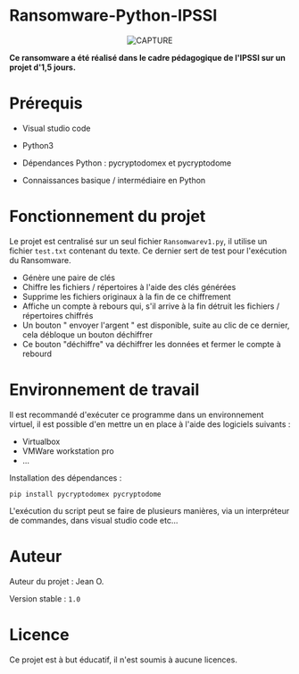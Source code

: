 # Ransomware-Python-IPSSI

<!-- Image centrée -->

<div align="center">

![CAPTURE](https://www.zupimages.net/up/22/48/8coe.png)

</div>

<!-- --------------------------- -->

**Ce ransomware a été réalisé dans le cadre pédagogique de l'IPSSI sur un projet d'1,5 jours.**

# Prérequis
- Visual studio code

- Python3

- Dépendances Python : pycryptodomex et pycryptodome

- Connaissances basique / intermédiaire en Python

# Fonctionnement du projet

Le projet est centralisé sur un seul fichier ```Ransomwarev1.py```, il utilise un fichier ```test.txt``` contenant du texte. Ce dernier sert de test pour l'exécution du Ransomware.
  
- Génère une paire de clés
- Chiffre les fichiers / répertoires à l'aide des clés générées
- Supprime les fichiers originaux à la fin de ce chiffrement
- Affiche un compte à rebours qui, s'il arrive à la fin détruit les fichiers / répertoires chiffrés
- Un bouton " envoyer l'argent " est disponible, suite au clic de ce dernier, cela débloque un bouton déchiffrer
- Ce bouton "déchiffre" va déchiffrer les données et fermer le compte à rebourd

# Environnement de travail

Il est recommandé d'exécuter ce programme dans un environnement virtuel, il est possible d'en mettre un en place à l'aide des logiciels suivants : 
- Virtualbox
- VMWare workstation pro
- ...

Installation des dépendances :

```pip install pycryptodomex pycryptodome```

L'exécution du script peut se faire de plusieurs manières, via un interpréteur de commandes, dans visual studio code etc...

# Auteur

Auteur du projet : Jean O.

Version stable : ```1.0```

# Licence

Ce projet est à but éducatif, il n'est soumis à aucune licences.
